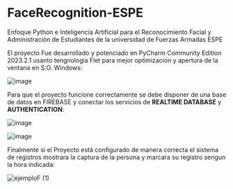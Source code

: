 # FaceRecognition-ESPE
Enfoque Python e Inteligencia Artificial para el Reconocimiento Facial y Administración de Estudiantes de la universidad de Fuerzas Armadas  ESPE

El proyecto Fue desarrollado y potenciado en PyCharm Community Edition 2023.2.1 usanto tengnologia Flet para mejor optimizacion y apertura de la ventana en S.O. Windows:

![image](https://github.com/Hamil9910/FaceRecognition-ESPE/assets/132610211/88681556-3604-4ebc-bdca-ced1ec559c0f)

Para que el proyecto funcione correctamente se debe disponer de una base de datos en FIREBASE y conectar los servicios de **REALTIME DATABASE** y **AUTHENTICATION**:

![image](https://github.com/Hamil9910/FaceRecognition-ESPE/assets/132610211/3e9ef470-2d8a-4fa6-8d14-edf0f0b52c22)

![image](https://github.com/Hamil9910/FaceRecognition-ESPE/assets/132610211/ff638a0e-24a4-45f2-abb5-72693a848bb7)

Finalmente si el Proyecto está configurado de manera correcta el sistema de registros mostrara la captura de la persona y marcara su registro sengun la hora indicada: 

![ejemploF (1)](https://github.com/Hamil9910/FaceRecognition-ESPE/assets/132610211/37114b82-d844-4df7-ba17-e4e4a5f5b885)
